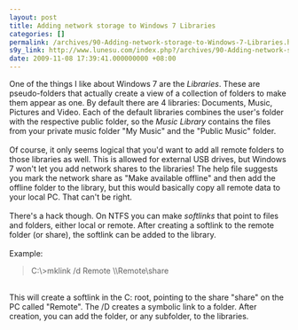```yaml
---
layout: post
title: Adding network storage to Windows 7 Libraries
categories: []
permalink: /archives/90-Adding-network-storage-to-Windows-7-Libraries.html
s9y_link: http://www.lunesu.com/index.php?/archives/90-Adding-network-storage-to-Windows-7-Libraries.html
date: 2009-11-08 17:39:41.000000000 +08:00
---
```

One of the things I like about Windows 7 are the <em>Libraries</em>. These are pseudo-folders that actually create a view of a collection of folders to make them appear as one. By default there are 4 libraries: Documents, Music, Pictures and Video. Each of the default libraries combines the user's folder with the respective public folder, so the <em>Music Library</em> contains the files from your private music folder "My Music" and the "Public Music" folder.<br />
<br />
Of course, it only seems logical that you'd want to add all remote folders to those libraries as well. This is allowed for external USB drives, but Windows 7 won't let you add network shares to the libraries! The help file suggests you mark the network share as "Make available offline" and then add the offline folder to the library, but this would basically copy all remote data to your local PC. That can't be right.<br />
<br />
There's a hack though. On NTFS you can make <em>softlinks </em>that point to files and folders, either local or remote. After creating a softlink to the remote folder (or share), the softlink can be added to the library.<br />
<br />
Example:<br />
<blockquote>C:\>mklink /d Remote \\Remote\share<br />
</blockquote><br />
This will create a softlink in the C: root, pointing to the share "share" on the PC called "Remote". The /D creates a symbolic link to a folder. After creation, you can add the folder, or any subfolder, to the libraries.
